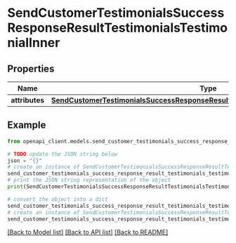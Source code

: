 # SendCustomerTestimonialsSuccessResponseResultTestimonialsTestimonialInner


## Properties

Name | Type | Description | Notes
------------ | ------------- | ------------- | -------------
**attributes** | [**SendCustomerTestimonialsSuccessResponseResultTestimonialsTestimonialInnerAttributes**](SendCustomerTestimonialsSuccessResponseResultTestimonialsTestimonialInnerAttributes.md) |  | 

## Example

```python
from openapi_client.models.send_customer_testimonials_success_response_result_testimonials_testimonial_inner import SendCustomerTestimonialsSuccessResponseResultTestimonialsTestimonialInner

# TODO update the JSON string below
json = "{}"
# create an instance of SendCustomerTestimonialsSuccessResponseResultTestimonialsTestimonialInner from a JSON string
send_customer_testimonials_success_response_result_testimonials_testimonial_inner_instance = SendCustomerTestimonialsSuccessResponseResultTestimonialsTestimonialInner.from_json(json)
# print the JSON string representation of the object
print(SendCustomerTestimonialsSuccessResponseResultTestimonialsTestimonialInner.to_json())

# convert the object into a dict
send_customer_testimonials_success_response_result_testimonials_testimonial_inner_dict = send_customer_testimonials_success_response_result_testimonials_testimonial_inner_instance.to_dict()
# create an instance of SendCustomerTestimonialsSuccessResponseResultTestimonialsTestimonialInner from a dict
send_customer_testimonials_success_response_result_testimonials_testimonial_inner_from_dict = SendCustomerTestimonialsSuccessResponseResultTestimonialsTestimonialInner.from_dict(send_customer_testimonials_success_response_result_testimonials_testimonial_inner_dict)
```
[[Back to Model list]](../README.md#documentation-for-models) [[Back to API list]](../README.md#documentation-for-api-endpoints) [[Back to README]](../README.md)


